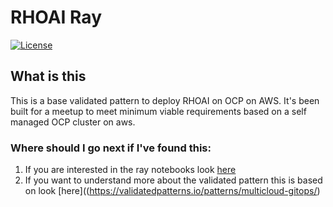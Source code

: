 # RHOAI Ray
[![License](https://img.shields.io/badge/License-Apache%202.0-blue.svg)](https://opensource.org/licenses/Apache-2.0)


## What is this
This is a base validated pattern to deploy RHOAI on OCP on AWS.
It's been built for a meetup to meet minimum viable requirements based on a self managed OCP cluster on aws.


### Where should I go next if I've found this:

1. If you are interested in the ray notebooks look [here](https://github.com/butler54/rhoai-ray-notebooks)
2. If you want to understand more about the validated pattern this is based on look [here]((https://validatedpatterns.io/patterns/multicloud-gitops/)


